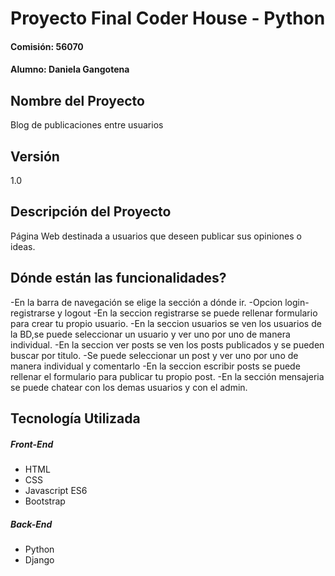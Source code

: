 # Proyecto Final Coder House - Python
#### Comisión: 56070
#### Alumno: Daniela Gangotena

## Nombre del Proyecto
Blog de publicaciones entre usuarios

## Versión
1.0

## Descripción del Proyecto
Página Web destinada a usuarios que deseen publicar sus opiniones o ideas.
## Dónde están las funcionalidades?
-En la barra de navegación se elige la sección a dónde ir.
-Opcion login-registrarse y logout 
-En la seccion registrarse se puede rellenar formulario para crear tu propio usuario.
-En la seccion usuarios se ven los usuarios de la BD,se puede seleccionar un usuario y ver uno por uno de manera individual.
-En la seccion ver posts se ven los posts publicados y se pueden buscar por titulo.
-Se puede seleccionar un post y ver uno por uno de manera individual y comentarlo
-En la seccion escribir posts se puede rellenar el formulario para publicar tu propio post.
-En la sección mensajeria se puede chatear con los demas usuarios y con el admin.


## Tecnología Utilizada

##### Front-End
- HTML 
- CSS 
- Javascript ES6
- Bootstrap 

##### Back-End
- Python 
- Django 

